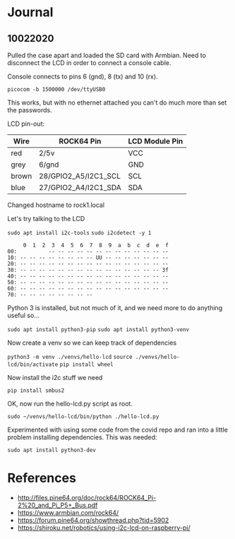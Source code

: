 # Journal

## 10022020

Pulled the case apart and loaded the SD card with Armbian.  Need to disconnect the LCD in order to connect a console cable.

Console connects to pins 6 (gnd), 8 (tx) and 10 (rx).

`picocom -b 1500000 /dev/ttyUSB0`

This works, but with no ethernet attached you can't do much more than set the passwords.

LCD pin-out:

| Wire | ROCK64 Pin | LCD Module Pin |
|------|------------|----------------|
| red | 2/5v | VCC |
| grey | 6/gnd | GND
| brown | 28/GPIO2_A5/I2C1_SCL | SCL |
| blue | 27/GPIO2_A4/I2C1_SDA | SDA |

Changed hostname to rock1.local

Let's try talking to the LCD

`sudo apt install i2c-tools`
`sudo i2cdetect -y 1`

```
     0  1  2  3  4  5  6  7  8  9  a  b  c  d  e  f
00:          -- -- -- -- -- -- -- -- -- -- -- -- --
10: -- -- -- -- -- -- -- -- UU -- -- -- -- -- -- --
20: -- -- -- -- -- -- -- -- -- -- -- -- -- -- -- --
30: -- -- -- -- -- -- -- -- -- -- -- -- -- -- -- 3f
40: -- -- -- -- -- -- -- -- -- -- -- -- -- -- -- --
50: -- -- -- -- -- -- -- -- -- -- -- -- -- -- -- --
60: -- -- -- -- -- -- -- -- -- -- -- -- -- -- -- --
70: -- -- -- -- -- -- -- --
```

Python 3 is installed, but not much of it, and we need more to do anything useful so...

`sudo apt install python3-pip`
`sudo apt install python3-venv`

Now create a venv so we can keep track of dependencies

`python3 -m venv ./venvs/hello-lcd`
`source ./venvs/hello-lcd/bin/activate`
`pip install wheel`

Now install the i2c stuff we need

`pip install smbus2`

OK, now run the hello-lcd.py script as root.

`sudo ~/venvs/hello-lcd/bin/python ./hello-lcd.py`

Experimented with using some code from the covid repo and ran into a little problem installing dependencies.  This was needed:

`sudo apt install python3-dev`



# References

* http://files.pine64.org/doc/rock64/ROCK64_Pi-2%20_and_Pi_P5+_Bus.pdf 
* https://www.armbian.com/rock64/
* https://forum.pine64.org/showthread.php?tid=5902
* https://shiroku.net/robotics/using-i2c-lcd-on-raspberry-pi/
